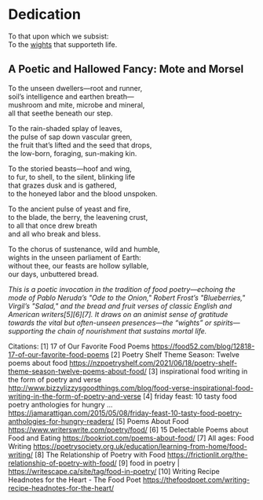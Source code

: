 # Dedication #

To that upon which we subsist:  
To the [wights](https://en.wikipedia.org/w/index.php?title=Wight&oldid=1292146887) that supporteth life.

## A Poetic and Hallowed Fancy: Mote and Morsel ##

To the unseen dwellers—root and runner,  
soil’s intelligence and earthen breath—  
mushroom and mite, microbe and mineral,  
all that seethe beneath our step.

To the rain-shaded splay of leaves,  
the pulse of sap down vascular green,  
the fruit that’s lifted and the seed that drops,  
the low-born, foraging, sun-making kin.

To the storied beasts—hoof and wing,  
to fur, to shell, to the silent, blinking life  
that grazes dusk and is gathered,  
to the honeyed labor and the blood unspoken.

To the ancient pulse of yeast and fire,  
to the blade, the berry, the leavening crust,  
to all that once drew breath  
and all who break and bless.

To the chorus of sustenance, wild and humble,  
wights in the unseen parliament of Earth:  
without thee, our feasts are hollow syllable,  
our days, unbuttered bread.

*This is a poetic invocation in the tradition of food poetry—echoing the mode of Pablo Neruda’s "Ode to the Onion," Robert Frost’s "Blueberries," Virgil’s "Salad," and the bread and fruit verses of classic English and American writers[5][6][7]. It draws on an animist sense of gratitude towards the vital but often-unseen presences—the “wights” or spirits—supporting the chain of nourishment that sustains mortal life.*

Citations:
[1] 17 of Our Favorite Food Poems https://food52.com/blog/12818-17-of-our-favorite-food-poems
[2] Poetry Shelf Theme Season: Twelve poems about food https://nzpoetryshelf.com/2021/06/18/poetry-shelf-theme-season-twelve-poems-about-food/
[3] inspirational food writing in the form of poetry and verse http://www.bizzylizzysgoodthings.com/blog/food-verse-inspirational-food-writing-in-the-form-of-poetry-and-verse
[4] friday feast: 10 tasty food poetry anthologies for hungry ... https://jamarattigan.com/2015/05/08/friday-feast-10-tasty-food-poetry-anthologies-for-hungry-readers/
[5] Poems About Food https://www.writerswrite.com/poetry/food/
[6] 15 Delectable Poems about Food and Eating https://bookriot.com/poems-about-food/
[7] All ages: Food Writing https://poetrysociety.org.uk/education/learning-from-home/food-writing/
[8] The Relationship of Poetry with Food https://frictionlit.org/the-relationship-of-poetry-with-food/
[9] food in poetry | https://writescape.ca/site/tag/food-in-poetry/
[10] Writing Recipe Headnotes for the Heart - The Food Poet https://thefoodpoet.com/writing-recipe-headnotes-for-the-heart/
